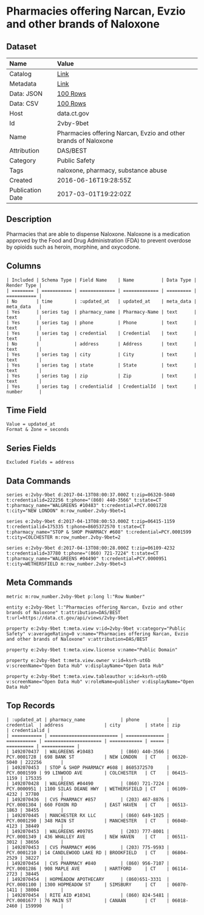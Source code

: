 # Pharmacies offering Narcan, Evzio and other brands of Naloxone

## Dataset

| Name | Value |
| :--- | :---- |
| Catalog | [Link](https://catalog.data.gov/dataset/pharmacies-offering-narcan-evzio-and-other-brands-of-naloxone) |
| Metadata | [Link](https://data.ct.gov/api/views/2vby-9bet) |
| Data: JSON | [100 Rows](https://data.ct.gov/api/views/2vby-9bet/rows.json?max_rows=100) |
| Data: CSV | [100 Rows](https://data.ct.gov/api/views/2vby-9bet/rows.csv?max_rows=100) |
| Host | data.ct.gov |
| Id | 2vby-9bet |
| Name | Pharmacies offering Narcan, Evzio and other brands of Naloxone |
| Attribution | DAS/BEST |
| Category | Public Safety |
| Tags | naloxone, pharmacy, substance abuse |
| Created | 2016-06-16T19:28:55Z |
| Publication Date | 2017-03-01T19:22:02Z |

## Description

Pharmacies that are able to dispense Naloxone. Naloxone is a medication approved by the Food and Drug Administration (FDA) to prevent overdose by opioids such as heroin, morphine, and oxycodone.

## Columns

```ls
| Included | Schema Type | Field Name    | Name          | Data Type | Render Type |
| ======== | =========== | ============= | ============= | ========= | =========== |
| No       | time        | :updated_at   | updated_at    | meta_data | meta_data   |
| Yes      | series tag  | pharmacy_name | Pharmacy-Name | text      | text        |
| Yes      | series tag  | phone         | Phone         | text      | text        |
| Yes      | series tag  | credential    | Credential    | text      | text        |
| No       |             | address       | Address       | text      | text        |
| Yes      | series tag  | city          | City          | text      | text        |
| Yes      | series tag  | state         | State         | text      | text        |
| Yes      | series tag  | zip           | Zip           | text      | text        |
| Yes      | series tag  | credentialid  | CredentialId  | text      | number      |
```

## Time Field

```ls
Value = updated_at
Format & Zone = seconds
```

## Series Fields

```ls
Excluded Fields = address
```

## Data Commands

```ls
series e:2vby-9bet d:2017-04-13T08:00:37.000Z t:zip=06320-5040 t:credentialid=222256 t:phone="(860) 440-3566" t:state=CT t:pharmacy_name="WALGREENS #10483" t:credential=PCY.0001728 t:city="NEW LONDON" m:row_number.2vby-9bet=1

series e:2vby-9bet d:2017-04-13T08:00:53.000Z t:zip=06415-1159 t:credentialid=175335 t:phone=8605372570 t:state=CT t:pharmacy_name="STOP & SHOP PHARMACY #608" t:credential=PCY.0001599 t:city=COLCHESTER m:row_number.2vby-9bet=2

series e:2vby-9bet d:2017-04-13T08:00:28.000Z t:zip=06109-4232 t:credentialid=37780 t:phone="(860) 721-7224" t:state=CT t:pharmacy_name="WALGREENS #04490" t:credential=PCY.0000951 t:city=WETHERSFIELD m:row_number.2vby-9bet=3
```

## Meta Commands

```ls
metric m:row_number.2vby-9bet p:long l:"Row Number"

entity e:2vby-9bet l:"Pharmacies offering Narcan, Evzio and other brands of Naloxone" t:attribution=DAS/BEST t:url=https://data.ct.gov/api/views/2vby-9bet

property e:2vby-9bet t:meta.view v:id=2vby-9bet v:category="Public Safety" v:averageRating=0 v:name="Pharmacies offering Narcan, Evzio and other brands of Naloxone" v:attribution=DAS/BEST

property e:2vby-9bet t:meta.view.license v:name="Public Domain"

property e:2vby-9bet t:meta.view.owner v:id=ksrh-ut6b v:screenName="Open Data Hub" v:displayName="Open Data Hub"

property e:2vby-9bet t:meta.view.tableauthor v:id=ksrh-ut6b v:screenName="Open Data Hub" v:roleName=publisher v:displayName="Open Data Hub"
```

## Top Records

```ls
| :updated_at | pharmacy_name             | phone          | credential  | address               | city         | state | zip        | credentialid | 
| =========== | ========================= | ============== | =========== | ===================== | ============ | ===== | ========== | ============ | 
| 1492070437  | WALGREENS #10483          | (860) 440-3566 | PCY.0001728 | 698 BANK ST           | NEW LONDON   | CT    | 06320-5040 | 222256       | 
| 1492070453  | STOP & SHOP PHARMACY #608 | 8605372570     | PCY.0001599 | 99 LINWOOD AVE        | COLCHESTER   | CT    | 06415-1159 | 175335       | 
| 1492070428  | WALGREENS #04490          | (860) 721-7224 | PCY.0000951 | 1100 SILAS DEANE HWY  | WETHERSFIELD | CT    | 06109-4232 | 37780        | 
| 1492070436  | CVS PHARMACY #857         | (203) 467-8876 | PCY.0001304 | 660 FOXON RD          | EAST HAVEN   | CT    | 06513-1863 | 38455        | 
| 1492070445  | MANCHESTER RX LLC         | (860) 649-1025 | PCY.0001290 | 348 MAIN ST           | MANCHESTER   | CT    | 06040-4123 | 38449        | 
| 1492070453  | WALGREENS #09785          | (203) 777-8001 | PCY.0001349 | 436 WHALLEY AVE       | NEW HAVEN    | CT    | 06511-3012 | 38656        | 
| 1492070453  | CVS PHARMACY #696         | (203) 775-9593 | PCY.0001210 | 14 CANDLEWOOD LAKE RD | BROOKFIELD   | CT    | 06804-2529 | 38227        | 
| 1492070454  | CVS PHARMACY #840         | (860) 956-7107 | PCY.0001286 | 908 MAPLE AVE         | HARTFORD     | CT    | 06114-2723 | 38445        | 
| 1492070454  | HOPMEADOW APOTHECARY      | (860)651-3331  | PCY.0001100 | 1300 HOPMEADOW ST     | SIMSBURY     | CT    | 06070-1411 | 38004        | 
| 1492070454  | RITE AID #10341           | (860) 824-5481 | PCY.0001677 | 76 MAIN ST            | CANAAN       | CT    | 06018-2460 | 159990       | 
```